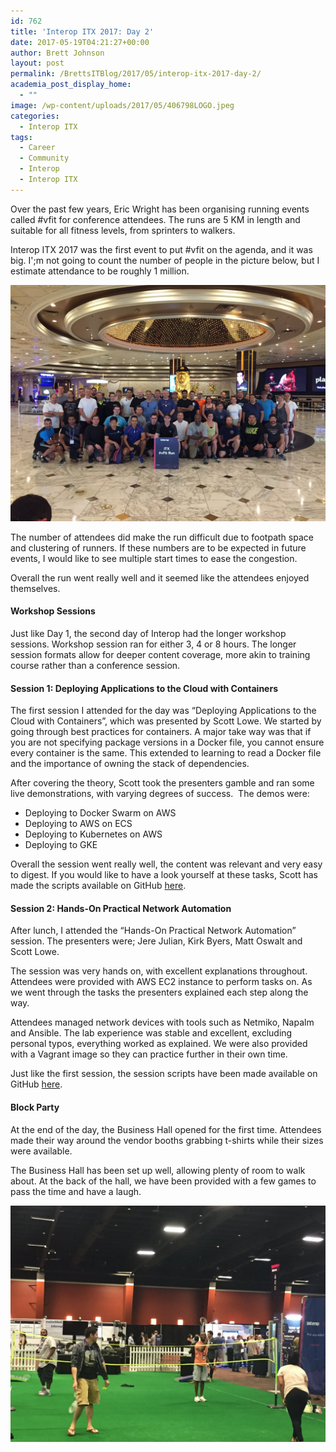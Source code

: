 ```yaml
---
id: 762
title: 'Interop ITX 2017: Day 2'
date: 2017-05-19T04:21:27+00:00
author: Brett Johnson
layout: post
permalink: /BrettsITBlog/2017/05/interop-itx-2017-day-2/
academia_post_display_home:
  - ""
image: /wp-content/uploads/2017/05/406798LOGO.jpeg
categories:
  - Interop ITX
tags:
  - Career
  - Community
  - Interop
  - Interop ITX
---
```



Over the past few years, Eric Wright has been organising running events called #vfit for conference attendees. The runs are 5 KM in length and suitable for all fitness levels, from sprinters to walkers.

Interop ITX 2017 was the first event to put #vfit on the agenda, and it was big. I';m not going to count the number of people in the picture below, but I estimate attendance to be roughly 1 million.

[![vFit](/assets/images/2017/05/vfit.jpg)]({{site.url}}/assets/images/2017/05/vfit.jpg)

The number of attendees did make the run difficult due to footpath space and clustering of runners. If these numbers are to be expected in future events, I would like to see multiple start times to ease the congestion.

Overall the run went really well and it seemed like the attendees enjoyed themselves.

#### Workshop Sessions

Just like Day 1, the second day of Interop had the longer workshop sessions. Workshop session ran for either 3, 4 or 8 hours. The longer session formats allow for deeper content coverage, more akin to training course rather than a conference session.

#### Session 1: Deploying Applications to the Cloud with Containers

The first session I attended for the day was &#8220;Deploying Applications to the Cloud with Containers&#8221;, which was presented by Scott Lowe. We started by going through best practices for containers. A major take way was that if you are not specifying package versions in a Docker file, you cannot ensure every container is the same. This extended to learning to read a Docker file and the importance of owning the stack of dependencies.

After covering the theory, Scott took the presenters gamble and ran some live demonstrations, with varying degrees of success.  The demos were:

  * Deploying to Docker Swarm on AWS
  * Deploying to AWS on ECS
  * Deploying to Kubernetes on AWS
  * Deploying to GKE

Overall the session went really well, the content was relevant and very easy to digest. If you would like to have a look yourself at these tasks, Scott has made the scripts available on GitHub [here](https://github.com/lowescott/2017-itx-container-workshop).

#### Session 2: Hands-On Practical Network Automation

After lunch, I attended the &#8220;Hands-On Practical Network Automation&#8221; session. The presenters were; Jere Julian, Kirk Byers, Matt Oswalt and Scott Lowe.

The session was very hands on, with excellent explanations throughout. Attendees were provided with AWS EC2 instance to perform tasks on. As we went through the tasks the presenters explained each step along the way.

Attendees managed network devices with tools such as Netmiko, Napalm and Ansible. The lab experience was stable and excellent, excluding personal typos, everything worked as explained. We were also provided with a Vagrant image so they can practice further in their own time.

Just like the first session, the session scripts have been made available on GitHub [here](https://github.com/lowescott/itx2017-net-auto-workshop).

#### Block Party

At the end of the day, the Business Hall opened for the first time. Attendees made their way around the vendor booths grabbing t-shirts while their sizes were available.

The Business Hall has been set up well, allowing plenty of room to walk about. At the back of the hall, we have been provided with a few games to pass the time and have a laugh.

[![Games](/assets/images/2017/05/Business-Hall-games.jpg)]({{site.url}}/assets/images/2017/05/Business-Hall-games.jpg)